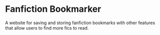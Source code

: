 # Fanfiction Bookmarker
A website for saving and storing fanfiction bookmarks with other features that allow users to find more fics to read.
